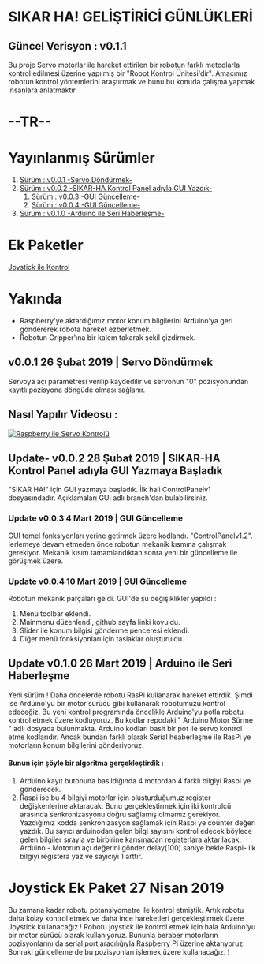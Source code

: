 # SIKAR HA! GELİŞTİRİCİ GÜNLÜKLERİ
## Güncel Verisyon :  v0.1.1
Bu proje Servo motorlar ile hareket ettirilen bir robotun farklı metodlarla kontrol edilmesi üzerine yapılmış bir "Robot Kontrol Ünitesi'dir". Amacımız robotun kontrol yöntemlerini araştırmak ve bunu bu konuda çalışma yapmak insanlara anlatmaktır.
# --TR--
# Yayınlanmış Sürümler
1. [Sürüm :  v0.0.1 -Servo Döndürmek-](#v0.0.1)
2. [Sürüm :  v0.0.2 -SIKAR-HA Kontrol Panel adıyla GUI Yazdık-](#v0.0.2)
    1. [Sürüm :  v0.0.3 -GUI Güncelleme-](#v0.0.3)
    2. [Sürüm :  v0.0.4 -GUI Güncelleme-](#v0.0.4)
2. [Sürüm : v0.1.0 -Arduino ile Seri Haberleşme-](#v0.1.0)
 # Ek Paketler
 [Joystick ile Kontrol](#joystick)
 
 # Yakında
 * Raspberry'ye aktardığımız motor konum bilgilerini Arduino'ya geri göndererek robota hareket ezberletmek.
 * Robotun Gripper'ına bir kalem takarak şekil çizdirmek.

## v0.0.1 26 Şubat 2019 | Servo Döndürmek <a name="v0.0.1"></a>
Servoya açı parametresi verilip kaydedilir ve servonun "0" pozisyonundan kayıtlı pozisyona döngüde olması sağlanır.

## Nasıl Yapılır Videosu : 

[![Raspberry ile Servo Kontrolü](http://img.youtube.com/vi/ZuVTEtgH9Ns/0.jpg)](https://www.youtube.com/watch?v=ZuVTEtgH9Ns)  

 
## Update- v0.0.2 28 Şubat 2019 | SIKAR-HA Kontrol Panel adıyla GUI Yazmaya Başladık <a name="v0.0.2"></a>
"SIKAR HA!" için GUI yazmaya başladık. İlk hali ControlPanelv1 dosyasındadır. Açıklamaları GUI adlı branch'dan bulabilirsiniz.

### Update v0.0.3 4 Mart 2019 | GUI Güncelleme <a name="v0.0.3"></a>
GUI temel fonksiyonları yerine getirmek üzere kodlandı. "ControlPanelv1.2". 
İerlemeye devam etmeden önce robotun mekanik kısmına çalışmak gerekiyor.
Mekanik kısım tamamlandıktan sonra yeni bir güncelleme ile görüşmek üzere.

### Update v0.0.4 10 Mart 2019 | GUI Güncelleme <a name="v0.0.4"></a>
Robotun mekanik parçaları geldi. GUI'de şu değişiklikler yapıldı : 
1. Menu toolbar eklendi.
1. Mainmenu düzenlendi, github sayfa linki koyuldu.
1. Slider ile konum bilgisi gönderme penceresi eklendi.
1. Diğer menü fonksiyonları için taslaklar oluşturuldu.
          
## Update v0.1.0 26 Mart 2019 | Arduino ile Seri Haberleşme <a name="v0.1.0"></a>
Yeni sürüm ! Daha öncelerde robotu RasPi kullanarak hareket ettirdik. Şimdi ise Arduino'yu bir motor
sürücü gibi kullanarak robotumuzu kontrol edeceğiz. Bu yeni kontrol programında öncelikle Arduino'yu potla robotu kontrol
etmek üzere kodluyoruz. Bu kodlar repodaki " Arduino Motor Sürme " adlı dosyada bulunmakta. 
Arduino kodları basit bir pot ile servo kontrol etme kodlarıdır. Ancak bundan farklı olarak Serial heaberleşme ile RasPi ye 
motorların konum bilgilerini gönderiyoruz. 
#### Bunun için şöyle bir algoritma gerçekleştirdik :
1. Arduino kayıt butonuna basıldığında 4 motordan 4 farklı bilgiyi Raspi ye gönderecek.
2. Raspi ise bu 4 bilgiyi motorlar için oluşturduğumuz register değişkenlerine aktaracak.
 Bunu gerçekleştirmek için iki kontrolcü arasında senkronizasyonu doğru sağlamış olmamız gerekiyor. 
 Yazdığımız kodda senkronizasyon sağlamak için Raspi ye counter değeri yazdık. Bu sayıcı arduinodan gelen bilgi sayısını kontrol
 edecek böylece gelen bilgiler sırayla ve birbirine karışmadan registerlara aktarılacak:
Arduino - Motorun açı değerini gönder delay(100) saniye bekle Raspi- ilk bilgiyi registera yaz ve sayıcıyı 1 arttır.

# Joystick Ek Paket  27 Nisan 2019 <a name="joystick"></a>
Bu zamana kadar robotu potansiyometre ile kontrol etmiştik. Artık robotu daha kolay kontrol etmek ve daha ince hareketleri gerçekleştirmek üzere Joystick kullanacağız ! Robotu joystick ile kontrol etmek için hala Arduino'yu bir motor sürücü olarak kullanıyoruz. Bununla beraber motorların pozisyonlarını da serial port aracılığıyla Raspberry Pi üzerine aktarıyoruz. Sonraki güncelleme de bu pozisyonları işlemek üzere kullanacağız. !
